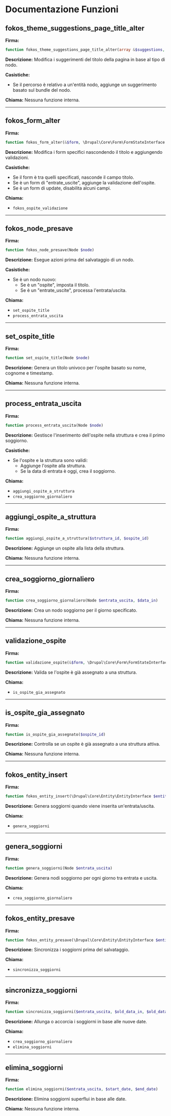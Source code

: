 # Documentazione Funzioni

## fokos_theme_suggestions_page_title_alter

**Firma:**
```php
function fokos_theme_suggestions_page_title_alter(array &$suggestions, array $variables)
```

**Descrizione:**
Modifica i suggerimenti del titolo della pagina in base al tipo di nodo.

**Casistiche:**
- Se il percorso è relativo a un'entità nodo, aggiunge un suggerimento basato sul bundle del nodo.

**Chiama:**
Nessuna funzione interna.

---

## fokos_form_alter

**Firma:**
```php
function fokos_form_alter(&$form, \Drupal\Core\Form\FormStateInterface $form_state, $form_id)
```

**Descrizione:**
Modifica i form specifici nascondendo il titolo e aggiungendo validazioni.

**Casistiche:**
- Se il form è tra quelli specificati, nasconde il campo titolo.
- Se è un form di "entrate_uscite", aggiunge la validazione dell'ospite.
- Se è un form di update, disabilita alcuni campi.

**Chiama:**
- `fokos_ospite_validazione`

---

## fokos_node_presave

**Firma:**
```php
function fokos_node_presave(Node $node)
```

**Descrizione:**
Esegue azioni prima del salvataggio di un nodo.

**Casistiche:**
- Se è un nodo nuovo:
  - Se è un "ospite", imposta il titolo.
  - Se è un "entrate_uscite", processa l'entrata/uscita.

**Chiama:**
- `set_ospite_title`
- `process_entrata_uscita`

---

## set_ospite_title

**Firma:**
```php
function set_ospite_title(Node $node)
```

**Descrizione:**
Genera un titolo univoco per l'ospite basato su nome, cognome e timestamp.

**Chiama:**
Nessuna funzione interna.

---

## process_entrata_uscita

**Firma:**
```php
function process_entrata_uscita(Node $node)
```

**Descrizione:**
Gestisce l'inserimento dell'ospite nella struttura e crea il primo soggiorno.

**Casistiche:**
- Se l'ospite e la struttura sono validi:
  - Aggiunge l'ospite alla struttura.
  - Se la data di entrata è oggi, crea il soggiorno.

**Chiama:**
- `aggiungi_ospite_a_struttura`
- `crea_soggiorno_giornaliero`

---

## aggiungi_ospite_a_struttura

**Firma:**
```php
function aggiungi_ospite_a_struttura($struttura_id, $ospite_id)
```

**Descrizione:**
Aggiunge un ospite alla lista della struttura.

**Chiama:**
Nessuna funzione interna.

---

## crea_soggiorno_giornaliero

**Firma:**
```php
function crea_soggiorno_giornaliero(Node $entrata_uscita, $data_in)
```

**Descrizione:**
Crea un nodo soggiorno per il giorno specificato.

**Chiama:**
Nessuna funzione interna.

---

## validazione_ospite

**Firma:**
```php
function validazione_ospite(&$form, \Drupal\Core\Form\FormStateInterface $form_state)
```

**Descrizione:**
Valida se l'ospite è già assegnato a una struttura.

**Chiama:**
- `is_ospite_gia_assegnato`

---

## is_ospite_gia_assegnato

**Firma:**
```php
function is_ospite_gia_assegnato($ospite_id)
```

**Descrizione:**
Controlla se un ospite è già assegnato a una struttura attiva.

**Chiama:**
Nessuna funzione interna.

---

## fokos_entity_insert

**Firma:**
```php
function fokos_entity_insert(\Drupal\Core\Entity\EntityInterface $entity)
```

**Descrizione:**
Genera soggiorni quando viene inserita un'entrata/uscita.

**Chiama:**
- `genera_soggiorni`

---

## genera_soggiorni

**Firma:**
```php
function genera_soggiorni(Node $entrata_uscita)
```

**Descrizione:**
Genera nodi soggiorno per ogni giorno tra entrata e uscita.

**Chiama:**
- `crea_soggiorno_giornaliero`

---

## fokos_entity_presave

**Firma:**
```php
function fokos_entity_presave(\Drupal\Core\Entity\EntityInterface $entity)
```

**Descrizione:**
Sincronizza i soggiorni prima del salvataggio.

**Chiama:**
- `sincronizza_soggiorni`

---

## sincronizza_soggiorni

**Firma:**
```php
function sincronizza_soggiorni($entrata_uscita, $old_data_in, $old_data_out, $new_data_in, $new_data_out)
```

**Descrizione:**
Allunga o accorcia i soggiorni in base alle nuove date.

**Chiama:**
- `crea_soggiorno_giornaliero`
- `elimina_soggiorni`

---

## elimina_soggiorni

**Firma:**
```php
function elimina_soggiorni($entrata_uscita, $start_date, $end_date)
```

**Descrizione:**
Elimina soggiorni superflui in base alle date.

**Chiama:**
Nessuna funzione interna.
